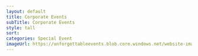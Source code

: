 ```yaml
---
layout: default
title: Corporate Events
subTitle: Corporate Events
style: tall
sort:
categories: Special Event
imageUrl: https://unforgettableevents.blob.core.windows.net/website-images/services/special-events.jpg
---
```

